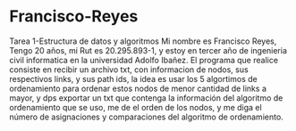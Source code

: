 # Francisco-Reyes
Tarea 1-Estructura de datos y algoritmos
Mi nombre es Francisco Reyes, Tengo 20 años, mi Rut es 20.295.893-1, y estoy en tercer año de ingenieria civil informatica en la universidad Adolfo Ibañez.
El programa que realice consiste en recibir un archivo txt, con informacion de nodos, sus respectivos links, y sus path ids, la idea es usar los 5 algortimos de ordenamiento para ordenar estos nodos de menor cantidad de links a mayor, y dps exportar un txt que contenga la información del algoritmo de ordenamiento que se uso, me de el orden de los nodos, y me diga el número de asignaciones y comparaciones del algoritmo de ordenamiento.
